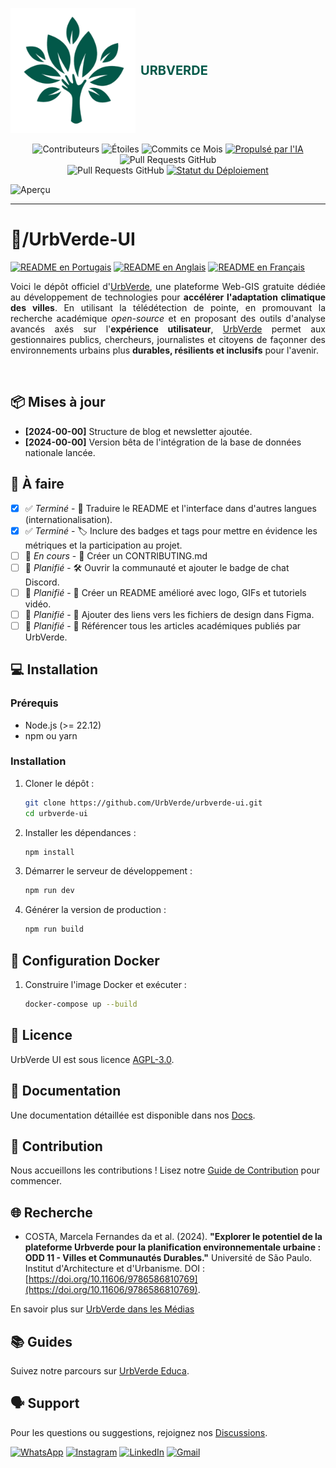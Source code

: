 <p align="center">
    <a href="/" style="display: flex; align-items: center; gap: 8px; text-decoration: none;">
        <img src="src/assets/images/logo-white.png" alt="UrbVerde" width="200" height="200">
        <span style="color: #025949; font-family: Inter, sans-serif; font-size: 20px; font-weight: 700;">URBVERDE</span>
    </a>
    <br>
    <img src="https://img.shields.io/github/contributors/UrbVerde/urbverde-ui?style=for-the-badge" alt="Contributeurs">
    <img src="https://img.shields.io/github/stars/UrbVerde/urbverde-ui?style=for-the-badge" alt="Étoiles">
    <img src="https://img.shields.io/github/commit-activity/m/UrbVerde/urbverde-ui?style=for-the-badge" alt="Commits ce Mois">
    <a href="https://urbverde.iau.usp.br/">
        <img src="https://img.shields.io/badge/AI-Powered-blue?style=for-the-badge" alt="Propulsé par l'IA">
    </a>
    <img src="https://img.shields.io/github/issues-pr/UrbVerde/urbverde-ui?style=for-the-badge" alt="Pull Requests GitHub">
    <br>
    <img src="https://img.shields.io/github/issues-pr/UrbVerde/urbverde-ui" alt="Pull Requests GitHub">
    <a href="https://github.com/UrbVerde/urbverde-ui/actions/workflows/deploy.yml">
        <img src="https://github.com/UrbVerde/urbverde-ui/actions/workflows/deploy.yml/badge.svg" alt="Statut du Déploiement">
    </a>

![Aperçu](https://i.ibb.co/44F7ZMG/Captura-de-tela-2025-01-05-022659.png)

</p>

---
<h1>📁/UrbVerde-UI</h1>

[![README en Portugais](https://img.shields.io/badge/Português-d9d9d9)](./README_BR.md)
[![README en Anglais](https://img.shields.io/badge/English-d9d9d9)](./README.md)
[![README en Français](https://img.shields.io/badge/Français-d9d9d9)](./README_FR.md)

<p align="justify">
Voici le dépôt officiel d'<a href="https://urbverde.com">UrbVerde</a>, une plateforme Web-GIS gratuite dédiée au développement de technologies pour <strong>accélérer l'adaptation climatique des villes</strong>. En utilisant la télédétection de pointe, en promouvant la recherche académique <em>open-source</em> et en proposant des outils d'analyse avancés axés sur l'<strong>expérience utilisateur</strong>, <a href="https://urbverde.com">UrbVerde</a> permet aux gestionnaires publics, chercheurs, journalistes et citoyens de façonner des environnements urbains plus <strong>durables, résilients et inclusifs</strong> pour l'avenir.
</p>

<br>

## 📦 Mises à jour
- **[2024-00-00]** Structure de blog et newsletter ajoutée.
- **[2024-00-00]** Version bêta de l'intégration de la base de données nationale lancée.

## 🎯 À faire
- [x] ✅ _Terminé_ - 📄 Traduire le README et l'interface dans d'autres langues (internationalisation).
- [x] ✅ _Terminé_ - 🏷️ Inclure des badges et tags pour mettre en évidence les métriques et la participation au projet.
- [ ] 🚧 _En cours_ - 📄 Créer un CONTRIBUTING.md
- [ ] 📅 _Planifié_ - 🛠️ Ouvrir la communauté et ajouter le badge de chat Discord.
- [ ] 📅 _Planifié_ - 📄 Créer un README amélioré avec logo, GIFs et tutoriels vidéo.
- [ ] 📅 _Planifié_ - 🎨 Ajouter des liens vers les fichiers de design dans Figma.
- [ ] 📅 _Planifié_ - 📄 Référencer tous les articles académiques publiés par UrbVerde.

## 💻 Installation

### Prérequis

- Node.js (>= 22.12)
- npm ou yarn

### Installation

1. Cloner le dépôt :
   ```sh
   git clone https://github.com/UrbVerde/urbverde-ui.git
   cd urbverde-ui
   ```

2. Installer les dépendances :
   ```sh
   npm install
   ```

3. Démarrer le serveur de développement :
   ```sh
   npm run dev
   ```

4. Générer la version de production :
   ```sh
   npm run build
   ```

## 🐳 Configuration Docker

1. Construire l'image Docker et exécuter :
   ```sh
   docker-compose up --build
   ```

## 📜 Licence

UrbVerde UI est sous licence [AGPL-3.0](LICENSE).

## 📖 Documentation

Une documentation détaillée est disponible dans nos [Docs](https://urbverde-educa.tawk.help/).

## 🧩 Contribution

Nous accueillons les contributions ! Lisez notre [Guide de Contribution](CONTRIBUTING.md) pour commencer.

## 🌐 Recherche

- COSTA, Marcela Fernandes da et al. (2024). **"Explorer le potentiel de la plateforme Urbverde pour la planification environnementale urbaine : ODD 11 - Villes et Communautés Durables."** Université de São Paulo. Institut d'Architecture et d'Urbanisme. DOI : [https://doi.org/10.11606/9786586810769](https://doi.org/10.11606/9786586810769).

En savoir plus sur [UrbVerde dans les Médias](https://urbverde-educa.tawk.help/category/urbverde-nas-m%C3%ADdias)

## 📚 Guides

Suivez notre parcours sur [UrbVerde Educa](https://urbverde-educa.tawk.help/).

## 🗣 Support

Pour les questions ou suggestions, rejoignez nos [Discussions](https://github.com/UrbVerde/urbverde-ui/discussions).

[![WhatsApp](https://img.shields.io/badge/WhatsApp-25D366?style=for-the-badge&logo=whatsapp&logoColor=white)](https://wa.me/+5511916709802)
[![Instagram](https://img.shields.io/badge/Instagram-E4405F?style=for-the-badge&logo=instagram&logoColor=white)](https://instagram.com/urb.verde)
[![LinkedIn](https://img.shields.io/badge/linkedin-%230077B5.svg?style=for-the-badge&logo=linkedin&logoColor=white)](https://www.linkedin.com/company/urbverde/)
[![Gmail](https://img.shields.io/badge/Gmail-D14836?style=for-the-badge&logo=gmail&logoColor=white)](mailto:comunica.urbverde@usp.br)